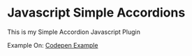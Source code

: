 # Javascript Simple Accordions

This is my Simple Accordion Javascript Plugin


Example On:
[Codepen Example](https://codepen.io/felix-schuermeyer/pen/oMoPNZ)
